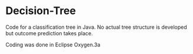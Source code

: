 # Decision-Tree
Code for a classification tree in Java. No actual tree structure is developed but outcome prediction takes place.

Coding was done in Eclipse Oxygen.3a
